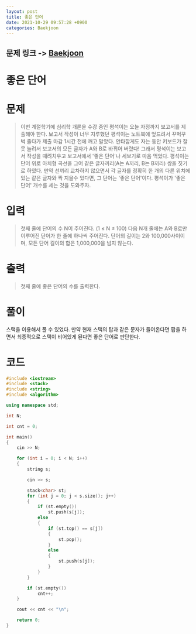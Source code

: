 ```yaml
---
layout: post
title: 좋은 단어
date: 2021-10-29 09:57:28 +0900
categories: Baekjoon
---
```


## 문제 링크 -> [Baekjoon](https://www.acmicpc.net/problem/3986)
# 좋은 단어

# 문제
> 이번 계절학기에 심리학 개론을 수강 중인 평석이는 오늘 자정까지 보고서를 제출해야 한다. 보고서 작성이 너무 지루했던 평석이는 노트북에 엎드려서 꾸벅꾸벅 졸다가 제출 마감 1시간 전에 깨고 말았다. 안타깝게도 자는 동안 키보드가 잘못 눌려서 보고서의 모든 글자가 A와 B로 바뀌어 버렸다! 그래서 평석이는 보고서 작성을 때려치우고 보고서에서 '좋은 단어'나 세보기로 마음 먹었다. 평석이는 단어 위로 아치형 곡선을 그어 같은 글자끼리(A는 A끼리, B는 B끼리) 쌍을 짓기로 하였다. 만약 선끼리 교차하지 않으면서 각 글자를 정확히 한 개의 다른 위치에 있는 같은 글자와 짝 지을수 있다면, 그 단어는 '좋은 단어'이다. 평석이가 '좋은 단어' 개수를 세는 것을 도와주자.

# 입력
> 첫째 줄에 단어의 수 N이 주어진다. (1 ≤ N ≤ 100) 다음 N개 줄에는 A와 B로만 이루어진 단어가 한 줄에 하나씩 주어진다. 단어의 길이는 2와 100,000사이이며, 모든 단어 길이의 합은 1,000,000을 넘지 않는다.

# 출력
> 첫째 줄에 좋은 단어의 수를 출력한다.

# 풀이
스택을 이용해서 풀 수 있었다. 만약 현재 스택의 탑과 같은 문자가 들어온다면 팝을 하면서 최종적으로 스택이 비어있게 된다면 좋은 단어로 판단한다.

# 코드
```c++
#include <iostream>
#include <stack>
#include <string>
#include <algorithm>

using namespace std;

int N;

int cnt = 0;

int main()
{
	cin >> N;

	for (int i = 0; i < N; i++)
	{
		string s;

		cin >> s;

		stack<char> st;
		for (int j = 0; j < s.size(); j++)
		{
			if (st.empty())
				st.push(s[j]);
			else
			{
				if (st.top() == s[j])
				{
					st.pop();
				}
				else
				{
					st.push(s[j]);
				}
			}
		}

		if (st.empty())
			cnt++;
	}

	cout << cnt << "\n";

	return 0;
}
```